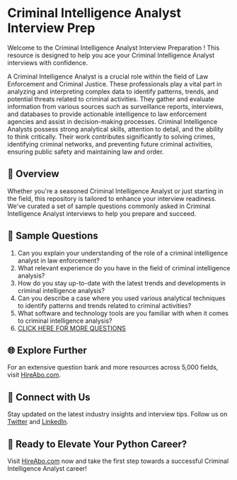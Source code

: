 # Criminal Intelligence Analyst Interview Prep

Welcome to the Criminal Intelligence Analyst Interview Preparation ! This resource is designed to help you ace your Criminal Intelligence Analyst interviews with confidence.

A Criminal Intelligence Analyst is a crucial role within the field of Law Enforcement and Criminal Justice. These professionals play a vital part in analyzing and interpreting complex data to identify patterns, trends, and potential threats related to criminal activities. They gather and evaluate information from various sources such as surveillance reports, interviews, and databases to provide actionable intelligence to law enforcement agencies and assist in decision-making processes. Criminal Intelligence Analysts possess strong analytical skills, attention to detail, and the ability to think critically. Their work contributes significantly to solving crimes, identifying criminal networks, and preventing future criminal activities, ensuring public safety and maintaining law and order.

## 🚀 Overview

Whether you're a seasoned Criminal Intelligence Analyst or just starting in the field, this repository is tailored to enhance your interview readiness. We've curated a set of sample questions commonly asked in Criminal Intelligence Analyst interviews to help you prepare and succeed.

## 📝 Sample Questions

1. Can you explain your understanding of the role of a criminal intelligence analyst in law enforcement?
2. What relevant experience do you have in the field of criminal intelligence analysis?
3. How do you stay up-to-date with the latest trends and developments in criminal intelligence analysis?
4. Can you describe a case where you used various analytical techniques to identify patterns and trends related to criminal activities?
5. What software and technology tools are you familiar with when it comes to criminal intelligence analysis?
6. [CLICK HERE FOR MORE QUESTIONS](https://hireabo.com/job/9_3_32/Criminal%20Intelligence%20Analyst)

## 🌐 Explore Further

For an extensive question bank and more resources across 5,000 fields, visit [HireAbo.com](https://www.hireabo.com).

## 📱 Connect with Us

Stay updated on the latest industry insights and interview tips. Follow us on [Twitter](https://twitter.com/hireabo) and [LinkedIn](https://www.linkedin.com/in/hire-abo-3609972a8/).

## 🚀 Ready to Elevate Your Python Career?

Visit [HireAbo.com](https://www.hireabo.com) now and take the first step towards a successful Criminal Intelligence Analyst career!